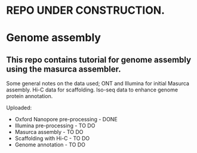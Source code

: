 # REPO UNDER CONSTRUCTION.
# Genome assembly
## This repo contains tutorial for genome assembly using the masurca assembler. 
Some general notes on the data used;
ONT and Illumina for initial Masurca assembly.
Hi-C data for scaffolding.
Iso-seq data to enhance genome protein annotation.

Uploaded:
- Oxford Nanopore pre-processing - DONE
- Illumina pre-processing - TO DO
- Masurca assembly - TO DO
- Scaffolding with Hi-C - TO DO
- Genome annotation - TO DO
